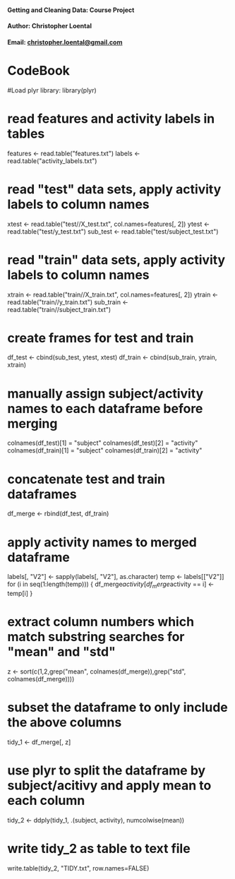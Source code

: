 #### Getting and Cleaning Data: Course Project
#### Author: Christopher Loental
#### Email: christopher.loental@gmail.com

# CodeBook

#Load plyr library:
library(plyr)

# read features and activity labels in tables
features <- read.table("features.txt")
labels <- read.table("activity_labels.txt")

# read "test" data sets, apply activity labels to column names
xtest <- read.table("test//X_test.txt", col.names=features[, 2])
ytest <- read.table("test/y_test.txt")
sub_test <- read.table("test/subject_test.txt")

# read "train" data sets, apply activity labels to column names
xtrain <- read.table("train//X_train.txt", col.names=features[, 2])
ytrain <- read.table("train//y_train.txt")
sub_train <- read.table("train//subject_train.txt")

# create frames for test and train
df_test <- cbind(sub_test, ytest, xtest)
df_train <- cbind(sub_train, ytrain, xtrain)

# manually assign subject/activity names to each dataframe before merging
colnames(df_test)[1] = "subject"
colnames(df_test)[2] = "activity"
colnames(df_train)[1] = "subject"
colnames(df_train)[2] = "activity"

# concatenate test and train dataframes
df_merge <- rbind(df_test, df_train)

# apply activity names to merged dataframe
labels[, "V2"] <- sapply(labels[, "V2"], as.character)
temp <- labels[["V2"]]
for (i in seq(1:length(temp))) {
  df_merge$activity[df_merge$activity == i] <- temp[i]
}

# extract column numbers which match substring searches for "mean" and "std"
z <- sort(c(1,2,grep("mean", colnames(df_merge)),grep("std", colnames(df_merge))))

# subset the dataframe to only include the above columns
tidy_1 <- df_merge[, z]

# use plyr to split the dataframe by subject/acitivy and apply mean to each column
tidy_2 <- ddply(tidy_1, .(subject, activity), numcolwise(mean))

# write tidy_2 as table to text file
write.table(tidy_2, "TIDY.txt", row.names=FALSE)
